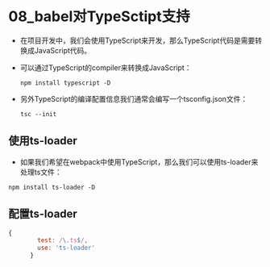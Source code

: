 # 08_babel对TypeSctipt支持

- 在项目开发中，我们会使用TypeScript来开发，那么TypeScript代码是需要转换成JavaScript代码。 

- 可以通过TypeScript的compiler来转换成JavaScript： 

  ```shell
  npm install typescript -D
  ```

- 另外TypeScript的编译配置信息我们通常会编写一个tsconfig.json文件：

  ```shell
  tsc --init
  ```

## 使用ts-loader

- 如果我们希望在webpack中使用TypeScript，那么我们可以使用ts-loader来处理ts文件：

```
npm install ts-loader -D
```

## 配置ts-loader

```js
{
        test: /\.ts$/,
        use: 'ts-loader'
      }
```

